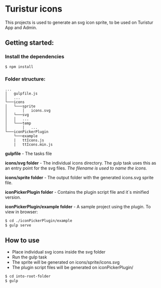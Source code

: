 # Turistur icons

This projects is used to generate an svg icon sprite, to be used on Turistur App and Admin.


## Getting started:

### Install the dependencies

```bash
$ npm install
```


### Folder structure:


```
...
│   gulpfile.js 
│	...
└───icons
│   └───sprite
│       │   icons.svg
│   └───svg
│  	│   ...
│   └───temp
│       │   ...
└───iconPickerPlugin
    └───example
    |   ttIcons.js
    |   ttIcons.min.js
```

**gulpfile** - The tasks file

**icons/svg folder** - The individual icons directory. 
The gulp task uses this as an entry point for the svg files.
*The filename is used to name the icons.*

**icons/sprite folder** - The output folder with the generated icons.svg sprite file.

**iconPickerPlugin folder** - Contains the plugin script file and it´s minified version.

**iconPickerPlugin/example folder** - A sample project using the plugin. To view in browser:

```bash
$ cd ./iconPickerPlugin/example
$ gulp serve
```

## How to use 

* Place individual svg icons inside the svg folder
* Run the gulp task
* The sprite will be generated on icons/sprite/icons.svg
* The plugin script files will be generated on iconPickerPlugin/

```bash
$ cd into-root-folder
$ gulp
```
